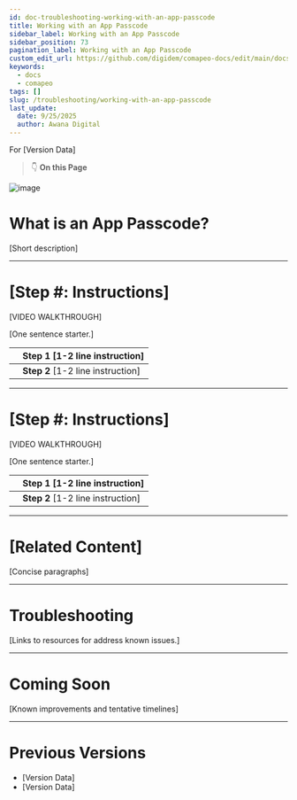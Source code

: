 ```yaml
---
id: doc-troubleshooting-working-with-an-app-passcode
title: Working with an App Passcode
sidebar_label: Working with an App Passcode
sidebar_position: 73
pagination_label: Working with an App Passcode
custom_edit_url: https://github.com/digidem/comapeo-docs/edit/main/docs/troubleshooting/working-with-an-app-passcode.md
keywords:
  - docs
  - comapeo
tags: []
slug: /troubleshooting/working-with-an-app-passcode
last_update:
  date: 9/25/2025
  author: Awana Digital
---
```


For [Version Data]


> 👇 **On this Page**


![image](/images/workingwithanapppass_0.png)


# What is an App Passcode?


[Short description]


---


# [Step #: Instructions]


[VIDEO WALKTHROUGH]


[One sentence starter.]


|   | Step 1 [1-2 line instruction]     |
| - | --------------------------------- |
|   | **Step 2** [1-2 line instruction] |


---


# [Step #: Instructions]


[VIDEO WALKTHROUGH]


[One sentence starter.]


|   | Step 1 [1-2 line instruction]     |
| - | --------------------------------- |
|   | **Step 2** [1-2 line instruction] |


---


# [Related Content]


[Concise paragraphs]


---


# Troubleshooting


[Links to resources for address known issues.]


---


# Coming Soon


[Known improvements and tentative timelines]


---


# Previous Versions

- [Version Data]
- [Version Data]
